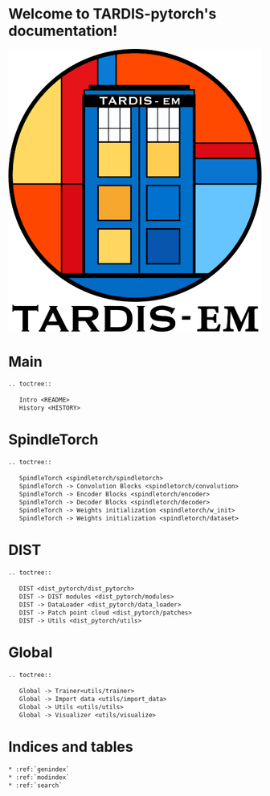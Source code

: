 # Welcome to TARDIS-pytorch's documentation!
<p align="center">
  <img src="resources/Tardis_logo_2.png" width="512"/>
</p>

# Main
```{eval-rst}
.. toctree::
   
   Intro <README>
   History <HISTORY>
```


# SpindleTorch
```{eval-rst}
.. toctree::

   SpindleTorch <spindletorch/spindletorch>
   SpindleTorch -> Convolution Blocks <spindletorch/convolution>
   SpindleTorch -> Encoder Blocks <spindletorch/encoder>
   SpindleTorch -> Decoder Blocks <spindletorch/decoder>
   SpindleTorch -> Weights initialization <spindletorch/w_init>
   SpindleTorch -> Weights initialization <spindletorch/dataset>
```

# DIST
```{eval-rst}
.. toctree::

   DIST <dist_pytorch/dist_pytorch>
   DIST -> DIST modules <dist_pytorch/modules>
   DIST -> DataLoader <dist_pytorch/data_loader>
   DIST -> Patch point cloud <dist_pytorch/patches>
   DIST -> Utils <dist_pytorch/utils>
```


# Global
```{eval-rst}
.. toctree::

   Global -> Trainer<utils/trainer>
   Global -> Import data <utils/import_data>
   Global -> Utils <utils/utils>
   Global -> Visualizer <utils/visualize>
```


# Indices and tables
```{eval-rst}
* :ref:`genindex`
* :ref:`modindex`
* :ref:`search`
```

